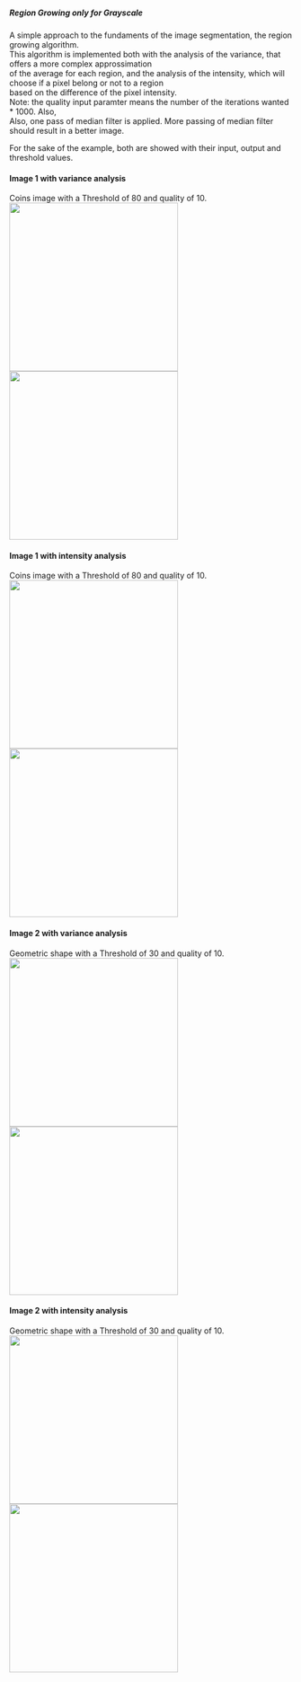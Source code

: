 ##### Region Growing only for Grayscale

A simple approach to the fundaments of the image segmentation, the region growing algorithm.<br>
This algorithm is implemented both with the analysis of the variance, that offers a more complex approssimation<br>
of the average for each region, and the analysis of the intensity, which will choose if a pixel belong or not to a region<br>
based on the difference of the pixel intensity.<br>
Note: the quality input paramter means the number of the iterations wanted * 1000. Also,<br>
Also, one pass of median filter is applied. More passing of median filter should result in a better image.<br>

For the sake of the example, both are showed with their input, output and threshold values.

#### Image 1 with variance analysis
Coins image with a Threshold of 80 and quality of 10.<br>
<img src="https://i.ibb.co/Kw2NH0H/circle.jpg" width="300">
<img src="https://i.ibb.co/LNDgmjH/cirvar.png" width="300">
<br>

#### Image 1 with intensity analysis
Coins image with a Threshold of 80 and quality of 10.<br>
<img src="https://i.ibb.co/Kw2NH0H/circle.jpg" width="300">
<img src="https://i.ibb.co/c2462ZV/cirint.png" width="300">
<br>

#### Image 2 with variance analysis
Geometric shape with a Threshold of 30 and quality of 10.<br>
<img src="https://i.ibb.co/WW339Pz/rg.png" width="300">
<img src="https://i.ibb.co/85XKx7M/destrgint.png" width="300">
<br>

#### Image 2 with intensity analysis
Geometric shape with a Threshold of 30 and quality of 10.<br>
<img src="https://i.ibb.co/WW339Pz/rg.png" width="300">
<img src="https://i.ibb.co/2nMLHx3/destrg.png" width="300">
<br>
